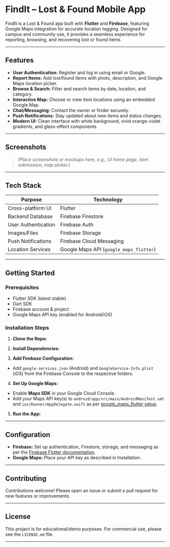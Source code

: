 # FindIt – Lost & Found Mobile App

FindIt is a Lost & Found app built with **Flutter** and **Firebase**, featuring Google Maps integration for accurate location tagging. Designed for campus and community use, it provides a seamless experience for reporting, browsing, and recovering lost or found items.

---

## Features

- **User Authentication:** Register and log in using email or Google.
- **Report Items:** Add lost/found items with photo, description, and Google Maps location picker.
- **Browse & Search:** Filter and search items by date, location, and category.
- **Interactive Map:** Choose or view item locations using an embedded Google Map.
- **Chat/Messaging:** Contact the owner or finder securely.
- **Push Notifications:** Stay updated about new items and status changes.
- **Modern UI:** Clean interface with white background, vivid orange-violet gradients, and glass-effect components.

---

## Screenshots

> _(Place screenshots or mockups here, e.g., UI home page, item submission, map picker.)_

---

## Tech Stack

| Purpose                  | Technology                      |
|--------------------------|---------------------------------|
| Cross-platform UI        | Flutter                         |
| Backend Database         | Firebase Firestore               |
| User Authentication      | Firebase Auth                   |
| Images/Files             | Firebase Storage                |
| Push Notifications       | Firebase Cloud Messaging        |
| Location Services        | Google Maps API (`google_maps_flutter`) |

---

## Getting Started

### Prerequisites

- Flutter SDK (latest stable)
- Dart SDK
- Firebase account & project
- Google Maps API key (enabled for Android/iOS)

### Installation Steps

1. **Clone the Repo:**

2. **Install Dependencies:**

3. **Add Firebase Configuration:**
- Add `google-services.json` (Android) and `GoogleService-Info.plist` (iOS) from the Firebase Console to the respective folders.

4. **Set Up Google Maps:**
- Enable **Maps SDK** in your Google Cloud Console.
- Add your Maps API key(s) to `android/app/src/main/AndroidManifest.xml` and `ios/Runner/AppDelegate.swift` as per [google_maps_flutter setup](https://pub.dev/packages/google_maps_flutter).

5. **Run the App:**

---

## Configuration

- **Firebase:** Set up authentication, Firestore, storage, and messaging as per the [Firebase Flutter documentation](https://firebase.flutter.dev/).
- **Google Maps:** Place your API key as described in Installation.

---

## Contributing

Contributions welcome! Please open an issue or submit a pull request for new features or improvements.

---

## License

This project is for educational/demo purposes. For commercial use, please see the `LICENSE.md` file.

---
